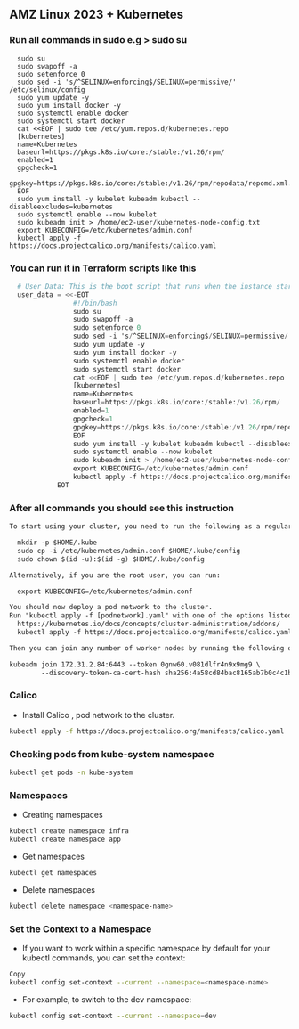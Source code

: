 


## AMZ Linux 2023 + Kubernetes

### Run all commands in sudo e.g > sudo su


```shell
  sudo su
  sudo swapoff -a
  sudo setenforce 0
  sudo sed -i 's/^SELINUX=enforcing$/SELINUX=permissive/' /etc/selinux/config
  sudo yum update -y
  sudo yum install docker -y
  sudo systemctl enable docker
  sudo systemctl start docker
  cat <<EOF | sudo tee /etc/yum.repos.d/kubernetes.repo
  [kubernetes]
  name=Kubernetes
  baseurl=https://pkgs.k8s.io/core:/stable:/v1.26/rpm/
  enabled=1
  gpgcheck=1
  gpgkey=https://pkgs.k8s.io/core:/stable:/v1.26/rpm/repodata/repomd.xml.key
  EOF
  sudo yum install -y kubelet kubeadm kubectl --disableexcludes=kubernetes
  sudo systemctl enable --now kubelet
  sudo kubeadm init > /home/ec2-user/kubernetes-node-config.txt
  export KUBECONFIG=/etc/kubernetes/admin.conf
  kubectl apply -f https://docs.projectcalico.org/manifests/calico.yaml
```


### You can run it in Terraform scripts like this

```tf
  # User Data: This is the boot script that runs when the instance starts
  user_data = <<-EOT
                #!/bin/bash
                sudo su
                sudo swapoff -a
                sudo setenforce 0
                sudo sed -i 's/^SELINUX=enforcing$/SELINUX=permissive/' /etc/selinux/config
                sudo yum update -y
                sudo yum install docker -y
                sudo systemctl enable docker
                sudo systemctl start docker
                cat <<EOF | sudo tee /etc/yum.repos.d/kubernetes.repo
                [kubernetes]
                name=Kubernetes
                baseurl=https://pkgs.k8s.io/core:/stable:/v1.26/rpm/
                enabled=1
                gpgcheck=1
                gpgkey=https://pkgs.k8s.io/core:/stable:/v1.26/rpm/repodata/repomd.xml.key
                EOF
                sudo yum install -y kubelet kubeadm kubectl --disableexcludes=kubernetes
                sudo systemctl enable --now kubelet
                sudo kubeadm init > /home/ec2-user/kubernetes-node-config.txt
                export KUBECONFIG=/etc/kubernetes/admin.conf
                kubectl apply -f https://docs.projectcalico.org/manifests/calico.yaml
            EOT
```


### After all commands you should see this instruction

```txt
To start using your cluster, you need to run the following as a regular user:

  mkdir -p $HOME/.kube
  sudo cp -i /etc/kubernetes/admin.conf $HOME/.kube/config
  sudo chown $(id -u):$(id -g) $HOME/.kube/config

Alternatively, if you are the root user, you can run:

  export KUBECONFIG=/etc/kubernetes/admin.conf

You should now deploy a pod network to the cluster.
Run "kubectl apply -f [podnetwork].yaml" with one of the options listed at:
  https://kubernetes.io/docs/concepts/cluster-administration/addons/
  kubectl apply -f https://docs.projectcalico.org/manifests/calico.yaml

Then you can join any number of worker nodes by running the following on each as root:

kubeadm join 172.31.2.84:6443 --token 0gnw60.v081dlfr4n9x9mg9 \
        --discovery-token-ca-cert-hash sha256:4a58cd84bac8165ab7b0c4c1b6a29cd062322d5bad9ad3060845bfa89f6cba37
```



### Calico 

- Install Calico , pod network to the cluster. 

```bash
kubectl apply -f https://docs.projectcalico.org/manifests/calico.yaml
```

### Checking pods from kube-system namespace

```bash
kubectl get pods -n kube-system
```


### Namespaces

- Creating namespaces
```bash
kubectl create namespace infra
kubectl create namespace app
```

- Get namespaces
```bash
kubectl get namespaces
```

- Delete namespaces
```bash
kubectl delete namespace <namespace-name>
```

### Set the Context to a Namespace

- If you want to work within a specific namespace by default for your kubectl commands, you can set the context:

```bash
Copy
kubectl config set-context --current --namespace=<namespace-name>
```

- For example, to switch to the dev namespace:
```bash
kubectl config set-context --current --namespace=dev
```


